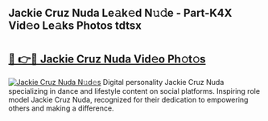## Jackie Cruz Nuda Le𝚊k𝚎d N𝚞𝚍e - Part-K4X Vid𝚎o Le𝚊ks Photos tdtsx

# <h2><a href="http://fbcmro.evod.top/?m=Jackie+Cruz+Nuda">🔗 👉🔴 Jackie Cruz Nuda Vid𝚎o Ph𝚘t𝚘s</a></h2>

[![Jackie Cruz Nuda N𝚞d𝚎s](https://i.imgur.com/8V9OHl7.gif)](http://fbcmro.evod.top/?m=Jackie+Cruz+Nuda)
Digital personality Jackie Cruz Nuda specializing in dance and lifestyle content on social platforms. Inspiring role model Jackie Cruz Nuda, recognized for their dedication to empowering others and making a difference. 
